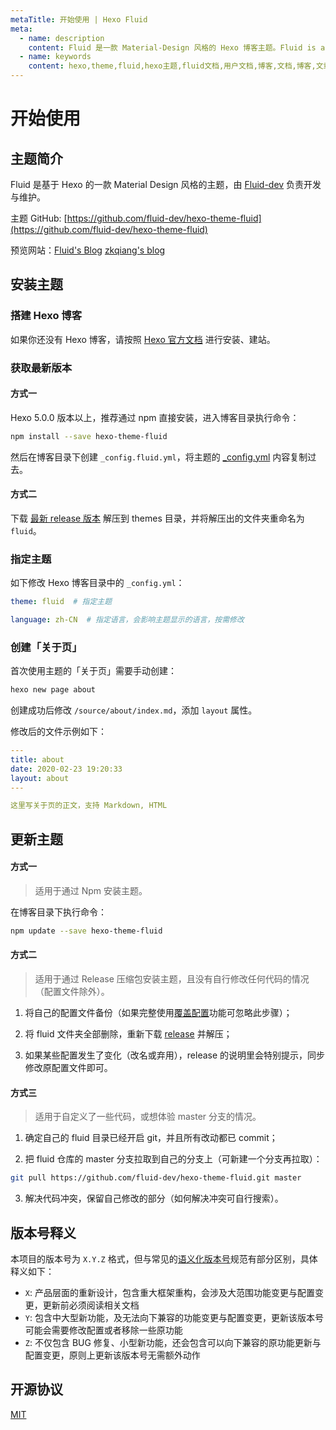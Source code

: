 ```yaml
---
metaTitle: 开始使用 | Hexo Fluid
meta:
  - name: description
    content: Fluid 是一款 Material-Design 风格的 Hexo 博客主题。Fluid is an elegant Material-Design theme for Hexo. https://github.com/fluid-dev/hexo-theme-fluid
  - name: keywords
    content: hexo,theme,fluid,hexo主题,fluid文档,用户文档,博客,文档,博客,文章
---
```


# 开始使用

## 主题简介

Fluid 是基于 Hexo 的一款 Material Design 风格的主题，由 [Fluid-dev](https://github.com/fluid-dev) 负责开发与维护。

主题 GitHub: [https://github.com/fluid-dev/hexo-theme-fluid](https://github.com/fluid-dev/hexo-theme-fluid)

预览网站：[Fluid's Blog](https://hexo.fluid-dev.com/)    [zkqiang's blog](https://zkqiang.cn)

## 安装主题

### 搭建 Hexo 博客

如果你还没有 Hexo 博客，请按照 [Hexo 官方文档](https://hexo.io/zh-cn/docs/) 进行安装、建站。

### 获取最新版本

#### 方式一

Hexo 5.0.0 版本以上，推荐通过 npm 直接安装，进入博客目录执行命令：

```bash
npm install --save hexo-theme-fluid
```

然后在博客目录下创建 `_config.fluid.yml`，将主题的 [_config.yml](https://github.com/fluid-dev/hexo-theme-fluid/blob/master/_config.yml) 内容复制过去。

#### 方式二

下载 [最新 release 版本](https://github.com/fluid-dev/hexo-theme-fluid/releases) 解压到 themes 目录，并将解压出的文件夹重命名为 `fluid`。

### 指定主题

如下修改 Hexo 博客目录中的 `_config.yml`：

```yaml
theme: fluid  # 指定主题

language: zh-CN  # 指定语言，会影响主题显示的语言，按需修改
```

### 创建「关于页」

首次使用主题的「关于页」需要手动创建：

```bash
hexo new page about
```

创建成功后修改 `/source/about/index.md`，添加 `layout` 属性。

修改后的文件示例如下：

```yaml
---
title: about
date: 2020-02-23 19:20:33
layout: about
---

这里写关于页的正文，支持 Markdown, HTML
```

## 更新主题

#### 方式一

> 适用于通过 Npm 安装主题。

在博客目录下执行命令：

```bash
npm update --save hexo-theme-fluid
```

#### 方式二

> 适用于通过 Release 压缩包安装主题，且没有自行修改任何代码的情况（配置文件除外）。

1. 将自己的配置文件备份（如果完整使用[覆盖配置](/guide/#覆盖配置)功能可忽略此步骤）；

2. 将 fluid 文件夹全部删除，重新下载 [release](https://github.com/fluid-dev/hexo-theme-fluid/releases) 并解压；

3. 如果某些配置发生了变化（改名或弃用），release 的说明里会特别提示，同步修改原配置文件即可。 

#### 方式三

> 适用于自定义了一些代码，或想体验 master 分支的情况。

1. 确定自己的 fluid 目录已经开启 git，并且所有改动都已 commit；

2. 把 fluid 仓库的 master 分支拉取到自己的分支上（可新建一个分支再拉取）：

```bash
git pull https://github.com/fluid-dev/hexo-theme-fluid.git master
```

3. 解决代码冲突，保留自己修改的部分（如何解决冲突可自行搜索）。

## 版本号释义

本项目的版本号为 `X.Y.Z` 格式，但与常见的[语义化版本号](https://semver.org/lang/zh-CN/)规范有部分区别，具体释义如下：
- `X`: 产品层面的重新设计，包含重大框架重构，会涉及大范围功能变更与配置变更，更新前必须阅读相关文档
- `Y`: 包含中大型新功能，及无法向下兼容的功能变更与配置变更，更新该版本号可能会需要修改配置或者移除一些原功能
- `Z`: 不仅包含 BUG 修复、小型新功能，还会包含可以向下兼容的原功能更新与配置变更，原则上更新该版本号无需额外动作

## 开源协议

[MIT](https://github.com/fluid-dev/hexo-theme-fluid/blob/master/LICENSE)
